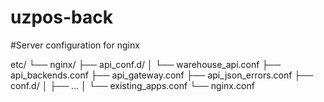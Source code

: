 # uzpos-back
#Server configuration for nginx

etc/
└── nginx/
    ├── api_conf.d/ 
    │   └── warehouse_api.conf 
    ├── api_backends.conf
    ├── api_gateway.conf 
    ├── api_json_errors.conf
    ├── conf.d/
    │   ├── ...
    │   └── existing_apps.conf
    └── nginx.conf